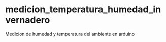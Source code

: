 # medicion_temperatura_humedad_invernadero
Medicion de humedad y temperatura del ambiente en arduino
